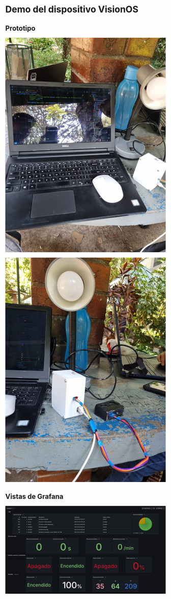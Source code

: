 # Demo del dispositivo VisionOS

## Prototipo
![alt text](./Img/prototipo.jpg)

![alt text](./Img/prototipo2.jpg)

## Vistas de Grafana
![alt text](./Img/dash.jpg)